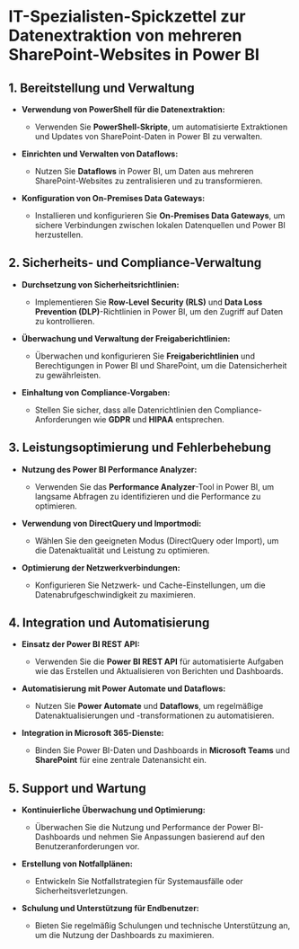 # IT-Spezialisten-Spickzettel zur Datenextraktion von mehreren SharePoint-Websites in Power BI



## 1. Bereitstellung und Verwaltung

- **Verwendung von PowerShell für die Datenextraktion:**
  - Verwenden Sie **PowerShell-Skripte**, um automatisierte Extraktionen und Updates von SharePoint-Daten in Power BI zu verwalten.

- **Einrichten und Verwalten von Dataflows:**
  - Nutzen Sie **Dataflows** in Power BI, um Daten aus mehreren SharePoint-Websites zu zentralisieren und zu transformieren.

- **Konfiguration von On-Premises Data Gateways:**
  - Installieren und konfigurieren Sie **On-Premises Data Gateways**, um sichere Verbindungen zwischen lokalen Datenquellen und Power BI herzustellen.

## 2. Sicherheits- und Compliance-Verwaltung

- **Durchsetzung von Sicherheitsrichtlinien:**
  - Implementieren Sie **Row-Level Security (RLS)** und **Data Loss Prevention (DLP)**-Richtlinien in Power BI, um den Zugriff auf Daten zu kontrollieren.

- **Überwachung und Verwaltung der Freigaberichtlinien:**
  - Überwachen und konfigurieren Sie **Freigaberichtlinien** und Berechtigungen in Power BI und SharePoint, um die Datensicherheit zu gewährleisten.

- **Einhaltung von Compliance-Vorgaben:**
  - Stellen Sie sicher, dass alle Datenrichtlinien den Compliance-Anforderungen wie **GDPR** und **HIPAA** entsprechen.

## 3. Leistungsoptimierung und Fehlerbehebung

- **Nutzung des Power BI Performance Analyzer:**
  - Verwenden Sie das **Performance Analyzer**-Tool in Power BI, um langsame Abfragen zu identifizieren und die Performance zu optimieren.

- **Verwendung von DirectQuery und Importmodi:**
  - Wählen Sie den geeigneten Modus (DirectQuery oder Import), um die Datenaktualität und Leistung zu optimieren.

- **Optimierung der Netzwerkverbindungen:**
  - Konfigurieren Sie Netzwerk- und Cache-Einstellungen, um die Datenabrufgeschwindigkeit zu maximieren.

## 4. Integration und Automatisierung

- **Einsatz der Power BI REST API:**
  - Verwenden Sie die **Power BI REST API** für automatisierte Aufgaben wie das Erstellen und Aktualisieren von Berichten und Dashboards.

- **Automatisierung mit Power Automate und Dataflows:**
  - Nutzen Sie **Power Automate** und **Dataflows**, um regelmäßige Datenaktualisierungen und -transformationen zu automatisieren.

- **Integration in Microsoft 365-Dienste:**
  - Binden Sie Power BI-Daten und Dashboards in **Microsoft Teams** und **SharePoint** für eine zentrale Datenansicht ein.

## 5. Support und Wartung

- **Kontinuierliche Überwachung und Optimierung:**
  - Überwachen Sie die Nutzung und Performance der Power BI-Dashboards und nehmen Sie Anpassungen basierend auf den Benutzeranforderungen vor.

- **Erstellung von Notfallplänen:**
  - Entwickeln Sie Notfallstrategien für Systemausfälle oder Sicherheitsverletzungen.

- **Schulung und Unterstützung für Endbenutzer:**
  - Bieten Sie regelmäßig Schulungen und technische Unterstützung an, um die Nutzung der Dashboards zu maximieren.
